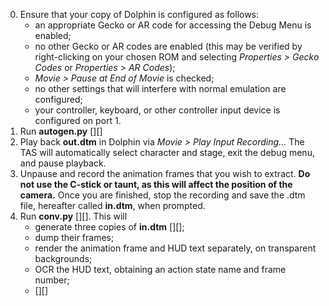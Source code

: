 0. Ensure that your copy of Dolphin is configured as follows:
    - an appropriate Gecko or AR code for accessing the Debug Menu is enabled;
    - no other Gecko or AR codes are enabled (this may be verified by right-clicking on your chosen ROM and selecting *Properties > Gecko Codes* or *Properties > AR Codes*);
    - *Movie > Pause at End of Movie* is checked;
    - no other settings that will interfere with normal emulation are configured;
    - your controller, keyboard, or other controller input device is configured on port 1.
1. Run **autogen.py** [][]
2. Play back **out.dtm** in Dolphin via *Movie > Play Input Recording...* The TAS will automatically select character and stage, exit the debug menu, and pause playback.
3. Unpause and record the animation frames that you wish to extract. **Do not use the C-stick or taunt, as this will affect the position of the camera.** Once you are finished, stop the recording and save the .dtm file, hereafter called **in.dtm**, when prompted.
4. Run **conv.py** [][]. This will
    - generate three copies of **in.dtm** [][];
    - dump their frames;
    - render the animation frame and HUD text separately, on transparent backgrounds;
    - OCR the HUD text, obtaining an action state name and frame number;
    - [][]
